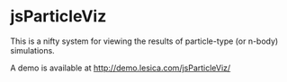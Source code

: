 # jsParticleViz

This is a nifty system for viewing the results of particle-type (or n-body)
simulations.

A demo is available at <http://demo.lesica.com/jsParticleViz/>
